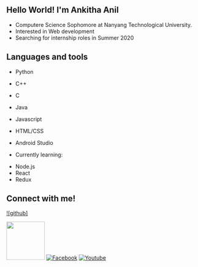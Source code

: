## Hello World! I'm Ankitha Anil

- Computere Science Sophomore at Nanyang Technological University.
- Interested in Web development
- Searching for internship roles in Summer 2020

## Languages and tools

* Python
* C++
* C
* Java
* Javascript
* HTML/CSS
* Android Studio

* Currently learning: 
- Node.js
- React
- Redux

## Connect with me!
[![github]][1]

[<img src="https://cdn2.iconfinder.com/data/icons/social-media-2199/64/social_media_isometric_14-linkedin-256.png" width="100" height="100">][2]
[![Facebook](https://cdn2.iconfinder.com/data/icons/social-media-2199/64/social_media_isometric_1-facebook-256.png)][3]
[![Youtube](https://cdn2.iconfinder.com/data/icons/social-media-2199/64/social_media_isometric_2-youtube-256.png)][4]

[1]: http://www.github.com/ankitha-anil
[2]: https://www.linkedin.com/in/ankitha-anil
[3]: https://www.facebook.com/ankitha.anil.963
[4]: https://www.youtube.com/channel/UC_-hr9M__G53-z_-E9fiZEw
